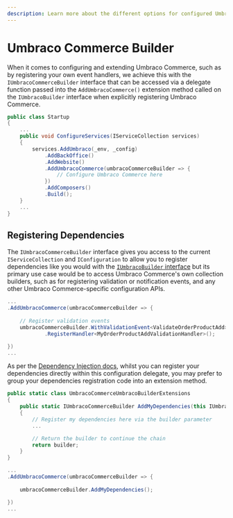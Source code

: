 ```yaml
---
description: Learn more about the different options for configured Umbraco Commerce.
---
```


# Umbraco Commerce Builder

When it comes to configuring and extending Umbraco Commerce, such as by registering your own event handlers, we achieve this with the `IUmbracoCommerceBuilder` interface that can be accessed via a delegate function passed into the `AddUmbracoCommerce()` extension method called on the `IUmbracoBuilder` interface when explicitly registering Umbraco Commerce.

```csharp
public class Startup
{
    ...
    public void ConfigureServices(IServiceCollection services)
    {
        services.AddUmbraco(_env, _config)
            .AddBackOffice()
            .AddWebsite()
            .AddUmbracoCommerce(umbracoCommerceBuilder => {
                // Configure Umbraco Commerce here
            })
            .AddComposers()
            .Build();
    }
    ...
}

```

## Registering Dependencies

The `IUmbracoCommerceBuilder` interface gives you access to the current `IServiceCollection` and `IConfiguration` to allow you to register dependencies like you would with the [`IUmbracoBuilder` interface](dependency-injection.md#registering-dependencies) but its primary use case would be to access Umbraco Commerce's own collection builders, such as for registering validation or notification events, and any other Umbraco Commerce-specific configuration APIs.

```csharp
...
.AddUmbracoCommerce(umbracoCommerceBuilder => {
    
    // Register validation events
    umbracoCommerceBuilder.WithValidationEvent<ValidateOrderProductAdd>()
            .RegisterHandler<MyOrderProductAddValidationHandler>();

})
...
```

As per the [Dependency Injection docs](dependency-injection.md), whilst you can register your dependencies directly within this configuration delegate, you may prefer to group your dependencies registration code into an extension method.

```csharp
public static class UmbracoCommerceUmbracoBuilderExtensions
{
    public static IUmbracoCommerceBuilder AddMyDependencies(this IUmbracoCommerceBuilder builder)
    {
        // Register my dependencies here via the builder parameter
        ...

        // Return the builder to continue the chain
        return builder;
    }
}
```

```csharp
...
.AddUmbracoCommerce(umbracoCommerceBuilder => {
    
    umbracoCommerceBuilder.AddMyDependencies();

})
...
```
